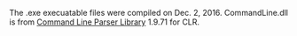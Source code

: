The .exe execuatable files were compiled on Dec. 2, 2016. CommandLine.dll is from [Command Line Parser Library](https://github.com/gsscoder/commandline) 1.9.71 for CLR.
